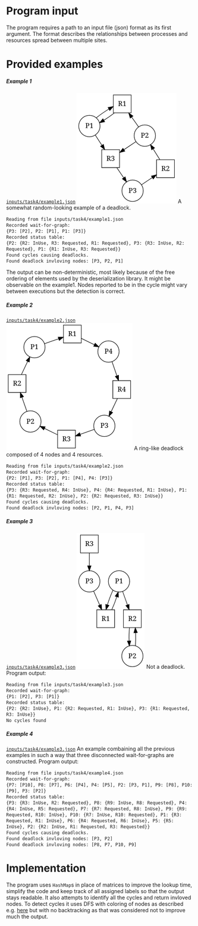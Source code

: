 # Program input

The program requires a path to an input file (json) format as its first
argument. The format describes the relationships between processes and
resources spread between multiple sites.

# Provided examples


##### Example 1
[`inputs/task4/example1.json`](../inputs/task4/example1.json)
![](../inputs/task4/example1.png)
A somewhat random-looking example of a deadlock.
```
Reading from file inputs/task4/example1.json
Recorded wait-for-graph:
{P3: [P2], P2: [P1], P1: [P3]}
Recorded status table:
{P2: {R2: InUse, R3: Requested, R1: Requested}, P3: {R3: InUse, R2: Requested}, P1: {R1: InUse, R3: Requested}}
Found cycles causing deadlocks.
Found deadlock invloving nodes: [P3, P2, P1]
```
The output can be non-deterministic, most likely because of the free ordering
of elements used by the deserialization library. It might be observable on the
example1. Nodes reported to be in the cycle might vary between executions but
the detection is correct.

##### Example 2
[`inputs/task4/example2.json`](../inputs/task4/example2.json)
![](../inputs/task4/example2.png)
A ring-like deadlock composed of 4 nodes and 4 resources.
```
Reading from file inputs/task4/example2.json
Recorded wait-for-graph:
{P2: [P1], P3: [P2], P1: [P4], P4: [P3]}
Recorded status table:
{P3: {R3: Requested, R4: InUse}, P4: {R4: Requested, R1: InUse}, P1: {R1: Requested, R2: InUse}, P2: {R2: Requested, R3: InUse}}
Found cycles causing deadlocks.
Found deadlock invloving nodes: [P2, P1, P4, P3]
```

##### Example 3
[`inputs/task4/example3.json`](../inputs/task4/example3.json)
![](../inputs/task4/example3.png)
Not a deadlock.
Program output:
```
Reading from file inputs/task4/example3.json
Recorded wait-for-graph:
{P1: [P2], P3: [P1]}
Recorded status table:
{P2: {R2: InUse}, P1: {R2: Requested, R1: InUse}, P3: {R1: Requested, R3: InUse}}
No cycles found
```

##### Example 4
[`inputs/task4/example3.json`](../inputs/task4/example3.json)
An example combaining all the previous examples in such a way that three
disconnected wait-for-graphs are constructed.
Program output:
```
Reading from file inputs/task4/example4.json
Recorded wait-for-graph:
{P7: [P10], P8: [P7], P6: [P4], P4: [P5], P2: [P3, P1], P9: [P8], P10: [P9], P3: [P2]}
Recorded status table:
{P3: {R3: InUse, R2: Requested}, P8: {R9: InUse, R8: Requested}, P4: {R4: InUse, R5: Requested}, P7: {R7: Requested, R8: InUse}, P9: {R9: Requested, R10: InUse}, P10: {R7: InUse, R10: Requested}, P1: {R3: Requested, R1: InUse}, P6: {R4: Requested, R6: InUse}, P5: {R5: InUse}, P2: {R2: InUse, R1: Requested, R3: Requested}}
Found cycles causing deadlocks.
Found deadlock invloving nodes: [P3, P2]
Found deadlock invloving nodes: [P8, P7, P10, P9]
```

# Implementation

The program uses `HashMap`s in place of matrices to improve the lookup time,
simplify the code and keep track of all assigned labels so that the output
stays readable. It also attempts to identify all the cycles and return 
invloved nodes. To detect cycles it uses DFS with coloring of nodes as
described e.g. [here](https://www.geeksforgeeks.org/detect-cycle-direct-graph-using-colors/)
but with no backtracking as that was considered not to improve much the output.